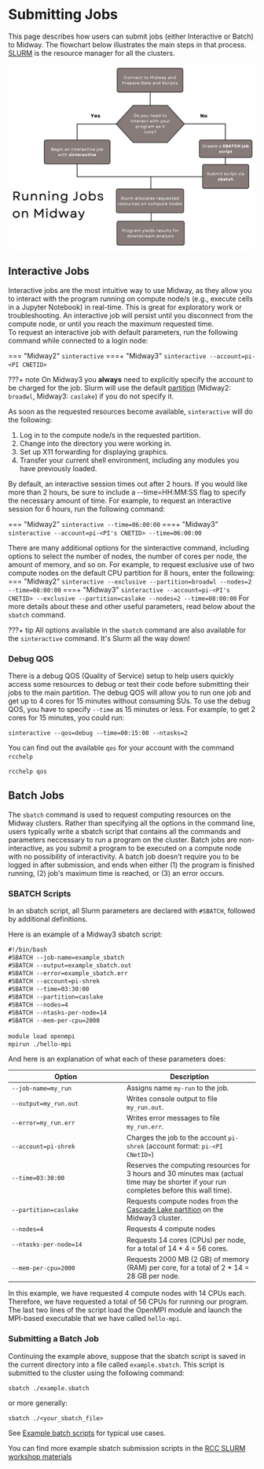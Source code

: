 # Submitting Jobs
This page describes how users can submit jobs (either Interactive or Batch) to Midway. The flowchart below illustrates the main steps in that process. [SLURM](https://slurm.schedmd.com/documentation.html) is the resource manager for all the clusters.

![Jobs Overview](img/running_jobs/jobs_overview.png)

## Interactive Jobs
Interactive jobs are the most intuitive way to use Midway, as they allow you to interact with the program running on compute node/s (e.g., execute cells in a Jupyter Notebook) in real-time. This is great for exploratory work or troubleshooting. An interactive job will persist until you disconnect from the compute node, or until you reach the maximum requested time.  
To request an interactive job with default parameters, run the following command while connected to a login node:  

=== "Midway2"
    ```
    sinteractive
    ```
===+ "Midway3"
    ```
    sinteractive --account=pi-<PI CNETID>
    ```

???+ note
    On Midway3 you **always** need to explicitly specify the account to be charged for the job. Slurm will use the default [partition](midway_partitions.md) (Midway2: `broadwl`, Midway3: `caslake`) if you do not specify it.

As soon as the requested resources become available, `sinteractive` will do the following:  
1. Log in to the compute node/s in the requested partition.  
2. Change into the directory you were working in.  
3. Set up X11 forwarding for displaying graphics.  
4. Transfer your current shell environment, including any modules you have previously loaded.  

By default, an interactive session times out after 2 hours. If you would like more than 2 hours, be sure to include a --time=HH:MM:SS flag to specify the necessary amount of time. For example, to request an interactive session for 6 hours, run the following command:

=== "Midway2"
    ```
    sinteractive --time=06:00:00
    ```
===+ "Midway3"
    ```
    sinteractive --account=pi-<PI's CNETID> --time=06:00:00
    ```

There are many additional options for the sinteractive command, including options to select the number of nodes, the number of cores per node, the amount of memory, and so on. For example, to request exclusive use of two compute nodes on the default CPU partition for 8 hours, enter the following:
=== "Midway2"
    ```
    sinteractive --exclusive --partition=broadwl --nodes=2 --time=08:00:00
    ```
===+ "Midway3"
    ```
    sinteractive --account=pi-<PI's CNETID> --exclusive --partition=caslake --nodes=2 --time=08:00:00
    ```
For more details about these and other useful parameters, read below about the `sbatch` command.

???+ tip
    All options available in the `sbatch` command are also available for the `sinteractive` command. It's Slurm all the way down!

### Debug QOS 
There is a debug QOS (Quality of Service) setup to help users quickly access some resources to debug or test their code before submitting their jobs to the main partition. The debug QOS will allow you to run one job and get up to 4 cores for 15 minutes without consuming SUs. To use the debug QOS, you have to specify `--time` as 15 minutes or less. For example, to get 2 cores for 15 minutes, you could run:
```
sinteractive --qos=debug --time=00:15:00 --ntasks=2
```
You can find out the available `qos` for your account with the command `rcchelp`
```
rcchelp qos
```

## Batch Jobs

The `sbatch` command is used to request computing resources on the Midway clusters. Rather than specifying all the options in the command line, users typically write a sbatch script that contains all the commands and parameters neccessary to run a program on the cluster. Batch jobs are non-interactive, as you submit a program to be executed on a compute node with no possibility of interactivity. A batch job doesn't require you to be logged in after submission, and ends when either (1) the program is finished running, (2) job's maximum time is reached, or (3) an error occurs.

### SBATCH Scripts

In an sbatch script, all Slurm parameters are declared with `#SBATCH`, followed by additional definitions.

Here is an example of a Midway3 sbatch script:

```
#!/bin/bash
#SBATCH --job-name=example_sbatch
#SBATCH --output=example_sbatch.out
#SBATCH --error=example_sbatch.err
#SBATCH --account=pi-shrek
#SBATCH --time=03:30:00
#SBATCH --partition=caslake
#SBATCH --nodes=4
#SBATCH --ntasks-per-node=14
#SBATCH --mem-per-cpu=2000

module load openmpi
mpirun ./hello-mpi
```

And here is an explanation of what each of these parameters does:


|  <div style="width:220px">Option</div>      | Description |
| ----------- | ----------- |
| `--job-name=my_run`     | Assigns name `my-run` to the job.       |
| `--output=my_run.out`   | Writes console output to file `my_run.out`.        |
| `--error=my_run.err`    | Writes error messages to file `my_run.err`.        |
| `--account=pi-shrek`    | Charges the job to the account `pi-shrek` (account format: `pi-<PI CNetID>`)     |
| `--time=03:30:00`       | Reserves the computing resources for 3 hours and 30 minutes max (actual time may be shorter if your run completes before this wall time).  | 
| `--partition=caslake`   | Requests compute nodes from the [Cascade Lake partition](midway_partitions.md) on the Midway3 cluster. |
| `--nodes=4`             | Requests 4 compute nodes |
| `--ntasks-per-node=14`  | Requests 14 cores (CPUs) per node, for a total of 14 * 4 = 56 cores. |
| `--mem-per-cpu=2000`    | Requests 2000 MB (2 GB) of memory (RAM) per core, for a total of 2 * 14 = 28 GB per node. |

In this example, we have requested 4 compute nodes with 14 CPUs each. Therefore, we have requested a total of 56 CPUs for running our program. The last two lines of the script load the OpenMPI module and launch the MPI-based executable that we have called `hello-mpi`.

### Submitting a Batch Job

Continuing the example above, suppose that the sbatch script is saved in the current directory into a file called `example.sbatch`. This script is submitted to the cluster using the following command:
```
sbatch ./example.sbatch
```
or more generally:
```
sbatch ./<your_sbatch_file>
```
<!---
### Example Submission Scripts

Here are some example sbatch job submission scripts that demonstrate the different options and jobs types you make wish to use.

**A single core job to the standard compute partition:**

=== "Midway2"

    ```
    #!/bin/bash
    
    #SBATCH --job-name=single-node-cpu-example
    #SBATCH --account=pi-[group]
    #SBATCH --partition=broadwl
    #SBATCH --ntasks-per-node=1  # number of tasks
    #SBATCH --cpus-per-task=1    # number of threads per task

    # LOAD MODULES
    module load python

    # DO COMPUTE WORK
    export OMP_NUM_THREADS=$SLURM_CPUS_PER_TASK
    python hello.py
    ```

=== "Midway3"

    ```
    #!/bin/sh

    #SBATCH --job-name=single-node-cpu-example
    #SBATCH --account=pi-[group]
    #SBATCH --partition=caslake
    #SBATCH --ntasks-per-node=1  # number of tasks
    #SBATCH --cpus-per-task=1    # number of threads per task

    # LOAD MODULES
    module load python

    # DO COMPUTE WORK
    export OMP_NUM_THREADS=$SLURM_CPUS_PER_TASK
    python hello.py
    ```

**A single node gpu job to the gpu partition:**

=== "Midway2"

    ```
    #!/bin/bash

    #SBATCH --job-name=1gpu-example
    #SBATCH --account=pi-[group]
    #SBATCH --partition=gpu2
    #SBATCH --gres=gpu:1
    #SBATCH --ntasks-per-node=1 # num cores to drive each gpu
    #SBATCH --cpus-per-task=1   # set this to the desired number of threads

    # LOAD MODULES
    module load tensorflow
    module load cudnn

    # DO COMPUTE WORK
    export OMP_NUM_THREADS=$SLURM_CPUS_PER_TASK
    python training.py
    ```

=== "Midway3"

    ```
    #!/bin/sh

    #SBATCH --job-name=1gpu-example
    #SBATCH --account=pi-[group]
    #SBATCH --partition=gpu
    #SBATCH --gres=gpu:1
    # TO USE V100 specify --constraint=v100
    # TO USE RTX600 specify --constraint=rtx6000
    #SBATCH --constraint=v100   # constraint job runs on V100 GPU use
    #SBATCH --ntasks-per-node=1 # num cores to drive each gpu
    #SBATCH --cpus-per-task=1   # set this to the desired number of threads

    # LOAD MODULES
    module load tensorflow
    module load cudnn

    # DO COMPUTE WORK
    export OMP_NUM_THREADS=$SLURM_CPUS_PER_TASK
    python training.py
    ```
--->

See [Example batch scripts](./examples/example_job_scripts.md) for typical use cases.

You can find more example sbatch submission scripts in the [RCC SLURM workshop materials](https://github.com/rcc-uchicago/SLURM_WORKSHOP)
